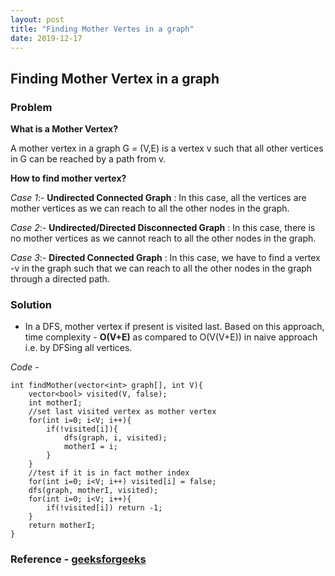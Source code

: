 ```yaml
---
layout: post
title: "Finding Mother Vertes in a graph"
date: 2019-12-17
---
```


## Finding Mother Vertex in a graph
### Problem
**What is a Mother Vertex?**

A mother vertex in a graph G = (V,E) is a vertex v such that all other vertices in G can be reached by a path from v.

**How to find mother vertex?**

_Case 1_:- **Undirected Connected Graph** : In this case, all the vertices are mother vertices as we can reach to all the other nodes in the graph.

_Case 2_:- **Undirected/Directed Disconnected Graph** : In this case, there is no mother vertices as we cannot reach to all the other nodes in the graph.

_Case 3_:- **Directed Connected Graph** : In this case, we have to find a vertex -v in the graph such that we can reach to all the other nodes in the graph through a directed path.

### Solution
- In a DFS, mother vertex if present is visited last. Based on this approach, time complexity - **O(V+E)** as compared to O(V(V+E)) in naive approach i.e. by DFSing all vertices.

_Code_ - 
```
int findMother(vector<int> graph[], int V){
	vector<bool> visited(V, false);
	int motherI;
	//set last visited vertex as mother vertex
	for(int i=0; i<V; i++){
		if(!visited[i]){
			dfs(graph, i, visited);
			motherI = i;
		}
	}
	//test if it is in fact mother index
	for(int i=0; i<V; i++) visited[i] = false;
	dfs(graph, motherI, visited);
	for(int i=0; i<V; i++){
		if(!visited[i]) return -1;
	}
	return motherI;
}
```
### Reference - [geeksforgeeks](https://www.geeksforgeeks.org/find-a-mother-vertex-in-a-graph/)
